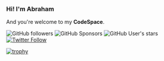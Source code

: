 ### Hi! I'm **Abraham**

And you're welcome to my **CodeSpace**.

![GitHub followers](https://img.shields.io/github/followers/anubra266?style=social)
![GitHub Sponsors](https://img.shields.io/github/sponsors/anubra266?style=social)
![GitHub User's stars](https://img.shields.io/github/stars/anubra266?style=social)
[![Twitter Follow](https://img.shields.io/twitter/follow/anubra266?style=social)](https://twitter.com/anubra266?ref_src=twsrc%5Etfw)

[![trophy](https://github-profile-trophy.vercel.app/?username=anubra266&theme=onedark)](https://github.com/anubra266)